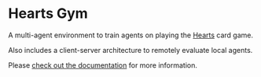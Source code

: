 # Hearts Gym

A multi-agent environment to train agents on playing the
[Hearts](https://en.wikipedia.org/wiki/Black_Lady) card game.

Also includes a client-server architecture to remotely evaluate local
agents.

Please [check out the documentation](./docs/readme.md) for more information.

